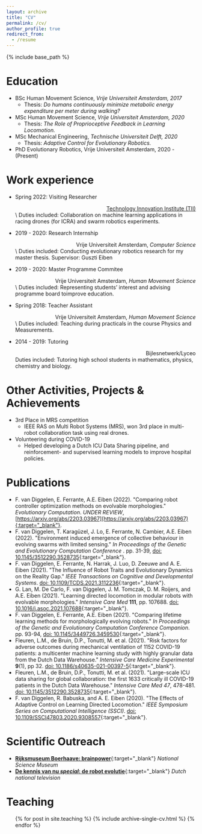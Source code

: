 ```yaml
---
layout: archive
title: "CV"
permalink: /cv/
author_profile: true
redirect_from:
  - /resume
---
```


{% include base_path %}

Education
======
* BSc Human Movement Science, _Vrije Universiteit Amsterdam, 2017_
  *  Thesis: _Do humans continuously minimize metabolic energy expenditure per meter during walking?_
* MSc Human Movement Science, _Vrije Universiteit Amsterdam, 2020_ 
  *  Thesis: _The Role of Proprioceptive Feedback in Learning Locomotion._
* MSc Mechanical Engineering, _Technische Universiteit Delft, 2020_
  *  Thesis: _Adaptive Control for Evolutionary Robotics._
* PhD Evolutionary Robotics, Vrije Universiteit Amsterdam, 2020 - (Present)

Work experience
======
* Spring 2022: Visiting Researcher <div align="right"> [Technology Innovation Institute (TII)](https://www.tii.ae/)</div> \\
        Duties included: Collaboration on machine learning applications in racing drones (for ICRA) and swarm robotics experiments.

* 2019 - 2020: Research Internship <div align="right"> Vrije Universiteit Amsterdam, _Computer Science_</div> \\
        Duties included: Conducting evolutionary robotics research for my master thesis.
        Supervisor: Guszti Eiben
  
* 2019 - 2020: Master Programme Commitee <div align="right"> Vrije Universiteit Amsterdam, _Human Movement Science_</div>\\
        Duties included: Representing students’ interest and advising programme board toimprove education.

* Spring 2018: Teacher Assistant <div align="right"> Vrije Universiteit Amsterdam, _Human Movement Science_</div> \\
        Duties included: Teaching during practicals in the course Physics and Measurements.
  
* 2014 - 2019: Tutoring <div align="right"> Bijlesnetwerk/Lyceo</div>
        Duties included: Tutoring high school students in mathematics, physics, chemistry and biology.

Other Activities, Projects & Achievements
======
* 3rd Place in MRS competition
  * IEEE RAS on Multi Robot Systems (MRS), won 3rd place in multi-robot collaboration task using real drones.
* Volunteering during COVID-19
  * Helped developing a Dutch ICU Data Sharing pipeline, and reinforcement- and supervised learning models to improve hospital policies.

<!-- 
Skills
======
* Skill 1
* Skill 2
  * Sub-skill 2.1
  * Sub-skill 2.2
  * Sub-skill 2.3
* Skill 3 -->

Publications
======
* F. van Diggelen, E. Ferrante, A.E. Eiben (2022). &quot;Comparing robot controller optimization methods on evolvable morphologies.&quot; <i>Evolutionary Computation</i>. _UNDER REVIEW_, [https://arxiv.org/abs/2203.03967](https://arxiv.org/abs/2203.03967){:target="_blank"}.
* F. van Diggelen, T. Karagüzel, J. Lo, E. Ferrante, N. Cambier, A.E. Eiben (2022). &quot;Environment induced emergence of collective behaviour in evolving swarms with limited sensing.&quot; <i>In Proceedings of the Genetic and Evolutionary Computation Conference </i>. pp. 31-39, [doi: 10.1145/3512290.3528735](https://doi.org/10.1145/3512290.3528735){:target="_blank"}.
* F. van Diggelen, E. Ferrante, N. Harrak, J. Luo, D. Zeeuwe and A. E. Eiben (2021). &quot;The Influence of Robot Traits and Evolutionary Dynamics on the Reality Gap.&quot; <i>IEEE Transactions on Cognitive and Developmental Systems</i>. [doi: 10.1109/TCDS.2021.3112236](https://doi.org/10.1109/TCDS.2021.3112236){:target="_blank"}.
* G. Lan, M. De Carlo, F. van Diggelen, J. M. Tomczak, D. M. Roijers, and A.E. Eiben (2021). &quot;Learning directed locomotion in modular robots with evolvable morphologies.&quot; <i>Intensive Care Med </i> **111**, pp. 107688. [doi: 10.1016/j.asoc.2021.107688](https://doi.org/10.1016/j.asoc.2021.107688){:target="_blank"}.
* F. van Diggelen, E. Ferrante, A.E. Eiben (2021). &quot;Comparing lifetime learning methods for morphologically evolving robots.&quot; <i>In Proceedings of the Genetic and Evolutionary Computation Conference Companion</i>. pp. 93-94, [doi: 10.1145/3449726.3459530](https://doi.org/10.1145/3449726.3459530){:target="_blank"}.
* Fleuren, L.M., de Bruin, D.P., Tonutti, M. et al. (2021). &quot;Risk factors for adverse outcomes during mechanical ventilation of 1152 COVID-19 patients: a multicenter machine learning study with highly granular data from the Dutch Data Warehouse.&quot; <i>Intensive Care Medicine Experimental </i> **9**(1), pp 32. [doi: 10.1186/s40635-021-00397-5](https://doi.org/10.1186/s40635-021-00397-5){:target="_blank"}.
* Fleuren, L.M., de Bruin, D.P., Tonutti, M. et al. (2021). &quot;Large-scale ICU data sharing for global collaboration: the first 1633 critically ill COVID-19 patients in the Dutch Data Warehouse.&quot; <i>Intensive Care Med 47</i>, 478-481. [doi: 10.1145/3512290.3528735](https://doi.org/10.1007/s00134-021-06361-x){:target="_blank"}.
* F. van Diggelen, R. Babuska, and A. E. Eiben (2020). &quot;The Effects of Adaptive Control on Learning Directed Locomotion.&quot; <i>IEEE Symposium Series on Computational Intelligence (SSCI)</i>. [doi: 10.1109/SSCI47803.2020.9308557](https://doi.org/10.1109/SSCI47803.2020.9308557){:target="_blank"}.


Scientific Outreach
======
* [__Rijksmuseum Boerhaave: brainpower__](https://vimeo.com/742442764/233b007f53){:target="_blank"} _National Science Museum_
* [__De kennis van nu _special_: de robot evolutie__](https://dekennisvannu.nl/site/media/De-Kennis-van-Nu-special-De-Robot-Evolutie/VPWON_1330215){:target="_blank"} _Dutch national television_
  
Teaching
======
  <ul>{% for post in site.teaching %}
    {% include archive-single-cv.html %}
  {% endfor %}</ul>
